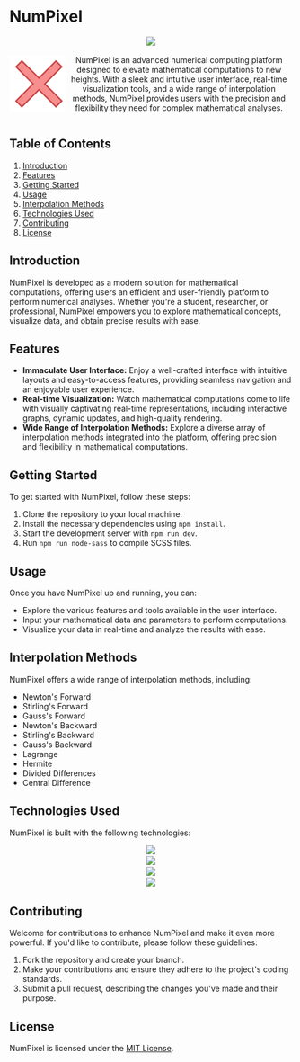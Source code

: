 # NumPixel

<div align="center">
    <img src="https://skillicons.dev/icons?i=react,javascript,vite,scss" /><br>
</div>

<div style="display: flex; align-items: center; text-align: center;" align="center">
  <img src="public/logo.png" alt="NumPixel Logo" width="100" height="100" />
  <p>
    NumPixel is an advanced numerical computing platform designed to elevate mathematical computations to new heights. With a sleek and intuitive user interface, real-time visualization tools, and a wide range of interpolation methods, NumPixel provides users with the precision and flexibility they need for complex mathematical analyses.
  </p>
</div>


## Table of Contents
1. [Introduction](#introduction)
2. [Features](#features)
3. [Getting Started](#getting-started)
4. [Usage](#usage)
5. [Interpolation Methods](#interpolation-methods)
6. [Technologies Used](#technologies-used)
7. [Contributing](#contributing)
8. [License](#license)

## Introduction
NumPixel is developed as a modern solution for mathematical computations, offering users an efficient and user-friendly platform to perform numerical analyses. Whether you're a student, researcher, or professional, NumPixel empowers you to explore mathematical concepts, visualize data, and obtain precise results with ease.

## Features
- **Immaculate User Interface:** Enjoy a well-crafted interface with intuitive layouts and easy-to-access features, providing seamless navigation and an enjoyable user experience.
- **Real-time Visualization:** Watch mathematical computations come to life with visually captivating real-time representations, including interactive graphs, dynamic updates, and high-quality rendering.
- **Wide Range of Interpolation Methods:** Explore a diverse array of interpolation methods integrated into the platform, offering precision and flexibility in mathematical computations.

## Getting Started
To get started with NumPixel, follow these steps:
1. Clone the repository to your local machine.
2. Install the necessary dependencies using `npm install`.
3. Start the development server with `npm run dev`.
4. Run `npm run node-sass` to compile SCSS files.

## Usage
Once you have NumPixel up and running, you can:
- Explore the various features and tools available in the user interface.
- Input your mathematical data and parameters to perform computations.
- Visualize your data in real-time and analyze the results with ease.

## Interpolation Methods
NumPixel offers a wide range of interpolation methods, including:
- Newton's Forward
- Stirling's Forward
- Gauss's Forward
- Newton's Backward
- Stirling's Backward
- Gauss's Backward
- Lagrange
- Hermite
- Divided Differences
- Central Difference

## Technologies Used
NumPixel is built with the following technologies:
<div align="center">
    <!-- Programming Languages -->
    <img src="https://skillicons.dev/icons?i=javascript,scss" /><br>
    <!-- Frameworks/Libraries -->
    <img src="https://skillicons.dev/icons?i=react" /><br>
    <!-- Build Tools -->
    <img src="https://skillicons.dev/icons?i=vite" /><br>
    <!-- Others -->
    <img src="https://skillicons.dev/icons?i=react-awesome-reveal,fontawesome" /><br>
</div>

## Contributing
Welcome for contributions to enhance NumPixel and make it even more powerful. If you'd like to contribute, please follow these guidelines:
1. Fork the repository and create your branch.
2. Make your contributions and ensure they adhere to the project's coding standards.
3. Submit a pull request, describing the changes you've made and their purpose.

## License
NumPixel is licensed under the [MIT License](LICENSE).
